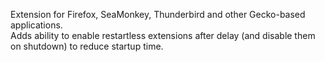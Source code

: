 Extension for Firefox, SeaMonkey, Thunderbird and other Gecko-based applications.
<br>Adds ability to enable restartless extensions after delay (and disable them on shutdown) to reduce startup time.